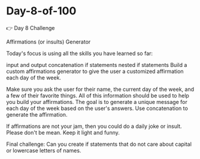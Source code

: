 # Day-8-of-100
👉 Day 8 Challenge

Affirmations (or insults) Generator

Today's focus is using all the skills you have learned so far:

input and output
concatenation
if statements
nested if statements
Build a custom affirmations generator to give the user a customized affirmation each day of the week.

Make sure you ask the user for their name, the current day of the week, and a few of their favorite things. All of this information should be used to help you build your affirmations.
The goal is to generate a unique message for each day of the week based on the user's answers.
Use concatenation to generate the affirmation.

If affirmations are not your jam, then you could do a daily joke or insult. Please don't be mean. Keep it light and funny.

Final challenge: Can you create if statements that do not care about capital or lowercase letters of names.



